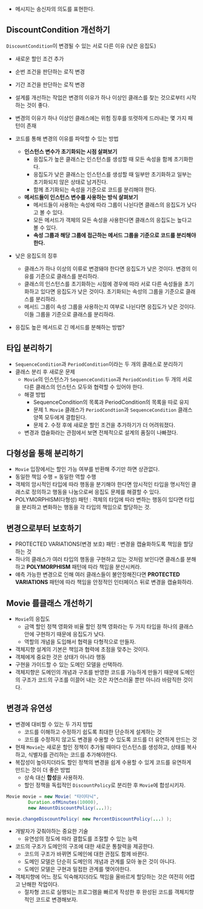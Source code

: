 - 메시지는 송신자의 의도를 표현한다.

## DiscountCondition 개선하기
`DiscountCondition`이 변경될 수 있는 서로 다른 이유 (낮은 응집도)
- 새로운 할인 조건 추가
- 순번 조건을 판단하는 로직 변경
- 기간 조건을 판단하는 로직 변경

- 설계를 개선하는 작업은 변경의 이유가 하나 이상인 클래스를 찾는 것으로부터 시작하는 것이 좋다.
- 변경의 이유가 하나 이상인 클래스에는 위험 징후를 또렷하게 드러내는 몇 가지 패턴이 존재

- 코드를 통해 변경의 이유를 파악할 수 있는 방법
  - **인스턴스 변수가 초기화되는 시점 살펴보기**
    - 응집도가 높은 클래스는 인스턴스를 생성할 때 모든 속성을 함께 초기화한다.
    - 응집도가 낮은 클래스는 인스턴스를 생성할 때 일부만 초기화하고 일부는 초기화되지 않은 상태로 남겨진다.
    - 함께 초기화되는 속성을 기준으로 코드를 분리해야 한다.
  - **메서드들이 인스턴스 변수를 사용하는 방식 살펴보기**
    - 메서드들이 사용하는 속성에 따라 그룹이 나뉜다면 클래스의 응집도가 낮다고 볼 수 있다.
    - 모든 메서드가 객체의 모든 속성을 사용한다면 클래스의 응집도는 높다고 볼 수 있다.
    - **속성 그룹과 해당 그룹에 접근하는 메서드 그룹을 기준으로 코드를 분리해야 한다.**

- 낮은 응집도의 징후
  - 클래스가 하나 이상의 이류로 변경돼야 한다면 응집도가 낮은 것이다. 변경의 이유를 기준으로 클래스를 분리하라.
  - 클래스의 인스턴스를 초기화하는 시점에 경우에 따라 서로 다른 속성들을 초기화하고 있다면 응집도가 낮은 것이다. 초기화되는 속성의 그룹을 기준으로 클래스를 분리하라.
  - 메서드 그룹이 속성 그룹을 사용하는지 여부로 나뉜다면 응집도가 낮은 것이다. 이들 그룹을 기준으로 클래스를 분리하라.

- 응집도 높은 메서드로 긴 메서드를 분해하는 방법?

## 타입 분리하기
- `SequenceCondition`과 `PeriodCondition`이라는 두 개의 클래스로 분리하기
- 클래스 분리 후 새로운 문제
  - `Movie`의 인스턴스가 `SequenceCondition`과 `PeriodCondition` 두 개의 서로 다른 클래스의 인스턴스 모두와 협력할 수 있어야 한다.
  - 해결 방법
    - SequenceCondition의 목록과 PeriodCondition의 목록을 따로 유지
    - 문제 1. `Movie` 클래스가 `PeriodCondtion`과 `SequenceCondition` 클래스 양쪽 모두에게 결합된다.
    - 문제 2. 수정 후에 새로운 할인 조건을 추가하기가 더 어려워졌다.
  - 변경과 캡슐화라는 관점에서 보면 전체적으로 설계의 품질이 나빠졌다.

## 다형성을 통해 분리하기
- `Movie` 입장에서는 할인 가능 여부를 반환해 주기만 하면 상관없다.
- 동일한 책임 수행 = 동일한 역할 수행
- 객체의 암시적인 타입에 따라 행동을 분기해야 한다면 암시적인 타입을 명시적인 클래스로 정의하고 행동을 나눔으로써 응집도 문제를 해결할 수 있다.
- POLYMORPHISM(다형성) 패턴 : 객체의 타입에 따라 변하는 행동이 있다면 타입을 분리하고 변화하는 행동을 각 타입의 책임으로 할당하는 것.

## 변경으로부터 보호하기
- PROTECTED VARIATIONS(변경 보호) 패턴 : 변경을 캡슐화하도록 책임을 할당하는 것
- 하나의 클래스가 여러 타입의 행동을 구현하고 있는 것처럼 보인다면 클래스를 분해하고 **POLYMORPHISM** 패턴에 따라 책임을 분산시켜라.
- 얘측 가능한 변경으로 인해 여러 클래스들이 불안정해진다면 **PROTECTED VARIATIONS** 패턴에 따라 책임을 안정적인 인터페이스 뒤로 변경을 캡슐화하라.

## Movie 를클래스 개선하기
- `Movie`의 응집도
  - 금액 할인 정책 영화와 비율 할인 정책 영화라는 두 가지 타입을 하나의 클래스 안에 구현하기 때문에 응집도가 낮다.
  - 역할의 개념을 도입해서 협력을 다형적으로 만들자.
- 객체지향 설계의 기본은 책임과 협력에 초점을 맞추는 것이다.
- 객체에게 중요한 것은 상태가 아니라 행동
- 구현을 가이드할 수 있는 도메인 모델을 선택하라.
- 객체지향은 도메인의 개념과 구조를 반영한 코드를 가능하게 만들기 때문에 도메인의 구조가 코드의 구조를 이끌어 내는 것은 자연스러울 뿐만 아니라 바람직한 것이다.

## 변경과 유연성
- 변경에 대비할 수 있는 두 가지 방법
  - 코드를 이해하고 수정하기 쉽도록 최대한 단순하게 설계하는 것
  - 코드를 수정하지 않고도 변경을 수용할 수 있도록 코드를 더 유연하게 만드는 것
- 현재 `Movie`는 새로운 할인 정책이 추가될 때마다 인스턴스를 생성하고, 상태를 복사하고, 식별자를 관리하는 코드를 추가해야한다.
- 복잡성이 높아지더라도 할인 정책의 변경을 쉽게 수용할 수 있게 코드를 유연하게 만드는 것이 더 좋은 방법
  - 상속 대신 **합성**을 사용하자.
  - 할인 정책을 독립적인 `DiscountPolicy`로 분리한 후 `Movie`에 합성시키자.
```java
Movie movie = new Movie( "타이타닉",
        Duration.ofMinutes(10000),
        new AmountDiscountPolicy(...));

movie.changeDiscountPolicy( new PercentDiscountPolicy(...) );
```

- 개발자가 갖춰야하는 중요한 기술
  - 유연성의 정도에 따라 결합도를 조절할 수 있는 능력
- 코드의 구조가 도메인의 구조에 대한 새로운 통찰력을 제공한다.
  - 코드의 구조가 바뀌면 도메인에 대한 관점도 함께 바뀐다.
  - 도메인 모델은 단순히 도메인의 개념과 관계를 모아 놓은 것이 아니다.
  - 도메인 모델은 구현과 밀접한 관계를 맺어야한다.
- 객체지향에 어느 정도 익숙해지더라도 책임을 올바르게 할당하는 것은 여전히 어렵고 난해한 작업이다.
  - 절차형 코드로 실행되는 프로그램을 빠르게 작성한 후 완성된 코드를 객체지향적인 코드로 변경해보자.